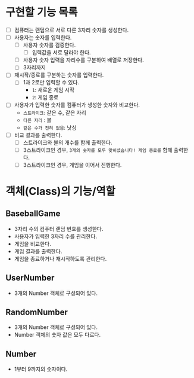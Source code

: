 # 구현할 기능 목록
- [ ] 컴퓨터는 랜덤으로 서로 다른 3자리 숫자를 생성한다.
- [ ] 사용자는 숫자를 입력한다.
    - [ ] 사용자 숫자를 검증한다.
        - [ ] 입력값을 서로 달라야 한다.
    - [ ] 사용자 숫자 입력을 자리수를 구분하여 배열로 저장한다.
    - [ ] 3자리까지
- [ ] 재시작/종료를 구분하는 숫자를 입력한다.
    - [ ] 1과 2로만 입력할 수 있다.
        - `1`: 새로운 게임 시작
        - `2`: 게임 종료
- [ ] 사용자가 입력한 숫자를 컴퓨터가 생성한 숫자와 비교한다.
    - `스트라이크`: 같은 수, 같은 자리
    - `다른 자리` : 볼
    - `같은 수가 전혀 없음`: 낫싱
- [ ] 비교 결과를 출력한다.
    - [ ] 스트라이크와 볼의 개수를 함께 출력한다.
    - [ ] 3스트라이크인 경우, `3개의 숫자를 모두 맞히셨습니다! 게임 종료를` 함께 출력한다.
    - [ ] 3스트라이크인 경우, 게임을 이어서 진행한다.

# 객체(Class)의 기능/역할
## BaseballGame
- 3자리 수의 컴퓨터 랜덤 번호를 생성한다.
- 사용자가 입력한 3자리 수를 관리한다.
- 게임을 비교한다.
- 게임 결과를 출력한다.
- 게임을 종료하거나 재시작하도록 관리한다.

## UserNumber
- 3개의 Number 객체로 구성되어 있다.

## RandomNumber
- 3개의 Number 객체로 구성되어 있다.
- Number 객체의 숫자 값은 모두 다르다.

## Number
- 1부터 9까지의 숫자이다.